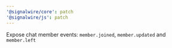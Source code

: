 ```yaml
---
'@signalwire/core': patch
'@signalwire/js': patch
---
```


Expose chat member events: `member.joined`, `member.updated` and `member.left`
